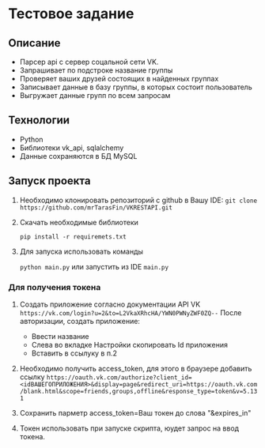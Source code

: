 # Тестовое задание

## Описание

* Парсер api с сервер соцальной сети VK.
* Запрашивает по подстроке название группы
* Проверяет ваших друзей состоящих в найденных группах
* Записывает данные в базу группы, в которых состоит пользователь
* Выгружает данные групп по всем запросам

## Технологии

* Python
* Библиотеки vk_api, sqlalchemy
* Данные сохраняются в БД MySQL

## Запуск проекта

1. Необходимо клонировать репозиторий с github в Вашу IDE:
    `git clone https://github.com/mrTarasFin/VKRESTAPI.git`

2. Скачать необходимые библиотеки

    `pip install -r requiremets.txt`

3. Для запуска использовать команды

    `python main.py` или запустить из IDE `main.py`

### Для получения токена

1. Создать приложение согласно документации API VK
`https://vk.com/login?u=2&to=L2VkaXRhcHA/YWN0PWNyZWF0ZQ--`
После авторизации, создать приложение:
    * Ввести название
    * Слева во вкладке Настройки скопировать Id приложения
    * Вставить в ссылуку в п.2

2. Необходимо получить access_token, для этого в браузере добавить ссылку
`https://oauth.vk.com/authorize?client_id=<idВАШЕГОПРИЛОЖЕНИЯ>&display=page&redirect_uri=https://oauth.vk.com/blank.html&scope=friends,groups,offline&response_type=token&v=5.131`

3. Сохранить парметр access_token=Ваш токен до слова "&expires_in"

4. Токен использовать при запуске скрипта, юудет запрос на ввод токена.